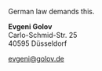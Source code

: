 <!-- 
.. title: imprint
.. date:
.. tags: 
.. link: 
.. description: 
.. type: text
-->

German law demands this.

**Evgeni Golov**  
Carlo-Schmid-Str. 25  
40595 Düsseldorf

evgeni@golov.de
